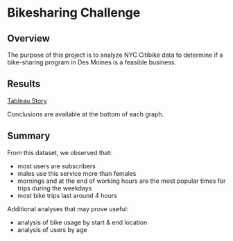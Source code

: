 # Bikesharing Challenge

## Overview
The purpose of this project is to analyze NYC Citibike data to determine if a bike-sharing program in Des Moines is a feasible business.

## Results
[Tableau Story](https://public.tableau.com/app/profile/lexy5077/viz/BikeSharingAnalysis_16444290311970/Story1?publish=yes)

Conclusions are available at the bottom of each graph.

## Summary
From this dataset, we observed that:
- most users are subscribers
- males use this service more than females
- mornings and at the end of working hours are the most popular times for trips during the weekdays
- most bike trips last around 4 hours

Additional analyses that may prove useful:
- analysis of bike usage by start & end location
- analysis of users by age
